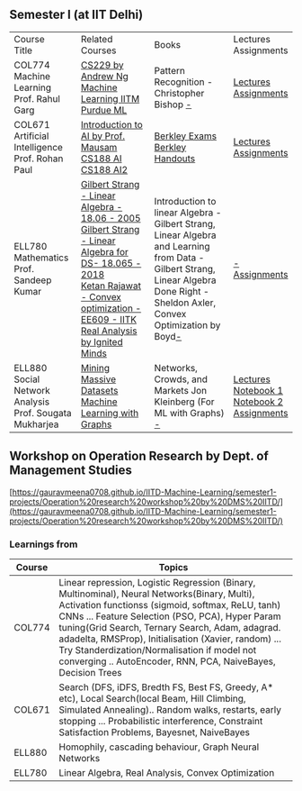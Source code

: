 ## Semester I (at IIT Delhi)

<table>
    <tbody>
        <tr>
            <td>Course<br/>Title</td>
            <td>Related Courses</td>
            <td>Books</td>
            <td>Lectures<br/>Assignments</td>
        </tr>
        <tr>
            <td>COL774<br/>Machine Learning<br/>Prof. Rahul Garg</td>
            <td>
              <a href="https://www.youtube.com/watch?v=het9HFqo1TQ">CS229 by Andrew Ng</a><br/>
              <a href="https://www.youtube.com/playlist?list=PLyqSpQzTE6M-SISTunGRBRiZk7opYBf_K">Machine Learning IITM</a><br/>
              <a href="https://www.youtube.com/playlist?list=PL4FSfq6xtSvyqEsz3UUnAizemXJfQyDVD">Purdue ML</a>
            </td>
            <td>Pattern Recognition - Christopher Bishop <a href="#">-</a></td>
            <td><a href="https://drive.google.com/drive/folders/1WGocC7x2Ax8d9fLHeyOCNIH-k44HJQKB?usp=sharing">Lectures</a><br/><a href="https://github.com/gauravmeena0708/IITD-Machine-Learning/tree/main/semester1-projects">Assignments</a></td>
        </tr>
        <tr>
            <td>COL671<br/>Artificial Intelligence<br/>Prof. Rohan Paul</td>
            <td>
              <a href="https://www.youtube.com/playlist?list=PLp6ek2hDcoNB_YJCruBFjhF79f5ZHyBuz">Introduction to AI by Prof. Mausam</a><br/>
              <a href="https://www.youtube.com/playlist?list=PL5gYI166VpDY6n0BGxNBkB-t1O0z4RmrJ">CS188 AI</a><br/>
              <a href="https://www.youtube.com/playlist?list=PLsOUugYMBBJENfZ3XAToMsg44W7LeUVhF">CS188 AI2</a>
            </td>
            <td><a href="https://ai.berkeley.edu/exams.html">Berkley Exams</a><br/><a href="https://ai.berkeley.edu/section_handouts.html">Berkley Handouts</a></td>
            <td><a href="https://drive.google.com/drive/folders/19jvNCQR4_2WWiuIHGHM-TuJFBOYwq0LN?usp=sharing">Lectures</a><br/><a href="https://github.com/gauravmeena0708/IITD-Machine-Learning/tree/main/semester1-projects">Assignments</a></td>
        </tr>
        <tr>
            <td>ELL780<br/>Mathematics<br/>Prof. Sandeep Kumar</td>
            <td>
              <a href="https://www.youtube.com/playlist?list=PLE7DDD91010BC51F8">Gilbert Strang - Linear Algebra - 18.06 - 2005</a><br/>
              <a href="https://www.youtube.com/playlist?list=PLUl4u3cNGP63oMNUHXqIUcrkS2PivhN3k">Gilbert Strang - Linear Algebra for DS- 18.065 - 2018</a><br/>
              <a href="https://www.youtube.com/playlist?list=PLG4ZBab_DdoeZOWHJhUAA8fzTTumHP2O-">Ketan Rajawat - Convex optimization - EE609 - IITK</a><br/>
              <a href="https://www.youtube.com/playlist?list=PLTYWkBB_Zi67KTmbeDxxBPxcEeqPfPC6f">Real Analysis by Ignited Minds</a>
            </td>
            <td>Introduction to linear Algebra - Gilbert Strang,<br/> Linear Algebra and Learning from Data - Gilbert Strang,<br/> Linear Algebra Done Right - Sheldon Axler,<br/> Convex Optimization by Boyd<a href="#">-</a></td>
            <td><a href="#">-</a><br/><a href="https://github.com/gauravmeena0708/IITD-Machine-Learning/tree/main/semester1-projects">Assignments</a></td>
        </tr>
        <tr>
            <td>ELL880<br/>Social Network Analysis<br/>Prof. Sougata Mukharjea</td>
            <td>
              <a href="https://www.youtube.com/@miningmassivedatasets6799">Mining Massive Datasets</a><br/>
              <a href="https://www.youtube.com/playlist?list=PLoROMvodv4rPLKxIpqhjhPgdQy7imNkDn">Machine Learning with Graphs</a>
            </td>
            <td>Networks, Crowds, and Markets Jon Kleinberg (For ML with Graphs) <a href="#">-</a></td>
            <td><a href="https://drive.google.com/drive/folders/1l4bj8_IxmOGqLCxChV4-6jiO1bLZHEQ8?usp=sharing">Lectures</a><br/><a href="https://colab.research.google.com/drive/1jx1sSc9NH_QJGxJq2JxNNZMg2oKJLkVh?usp=sharing">Notebook 1</a><br/><a href="https://colab.research.google.com/drive/1eSW6EO_cQZMkDxqI2Dxrf8nvPprsljkn?usp=sharing">Notebook 2</a><br/><a href="https://github.com/gauravmeena0708/IITD-Machine-Learning/tree/main/semester1-projects">Assignments</a></td>
        </tr>
    </tbody>
</table>



## Workshop on Operation Research by Dept. of Management Studies

[https://gauravmeena0708.github.io/IITD-Machine-Learning/semester1-projects/Operation%20research%20workshop%20by%20DMS%20IITD/](https://gauravmeena0708.github.io/IITD-Machine-Learning/semester1-projects/Operation%20research%20workshop%20by%20DMS%20IITD/)








### Learnings from

| Course  |      Topics     |
|----------|-------------|
| COL774 | Linear repression, Logistic Regression (Binary, Multinominal), Neural Networks(Binary, Multi), Activation functionss (sigmoid, softmax, ReLU, tanh) CNNs ... Feature Selection (PSO, PCA), Hyper Param tuning(Grid Search, Ternary Search, Adam, adagrad. adadelta, RMSProp), Initialisation (Xavier, random) ... Try Standerdization/Normalisation if model not converging ..  AutoEncoder, RNN, PCA, NaiveBayes, Decision Trees |
| COL671 | Search (DFS, iDFS, Bredth FS, Best FS, Greedy, A* etc), Local Search(local Beam, Hill Climbing, Simulated Annealing).. Random walks, restarts, early stopping ... Probabilistic interference, Constraint Satisfaction Problems, Bayesnet, NaiveBayes|
| ELL880 | Homophily, cascading behaviour, Graph Neural Networks |
| ELL780 | Linear Algebra, Real Analysis, Convex Optimization |
